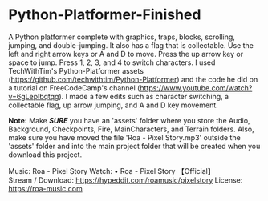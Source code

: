 # Python-Platformer-Finished
A Python platformer complete with graphics, traps, blocks, scrolling, jumping, and double-jumping. It also has a flag that is collectable.
Use the left and right arrow keys or A and D to move. Press the up arrow key or space to jump. Press 1, 2, 3, and 4 to switch characters.
I used TechWithTim's Python-Platformer assets (https://github.com/techwithtim/Python-Platformer) and the code he did on a tutorial on FreeCodeCamp's channel (https://www.youtube.com/watch?v=6gLeplbqtqg). I made a few edits such as character switching, a collectable flag, up arrow jumping, and A and D key movement.

**Note:** Make ***SURE*** you have an 'assets' folder where you store the Audio, Background, Checkpoints, Fire, MainCharacters, and Terrain folders. Also, make sure you have moved the file 'Roa - Pixel Story.mp3' outside the 'assets' folder and into the main project folder that will be created when you download this project. 

Music: Roa - Pixel Story
Watch:
 • Roa - Pixel Story 【Official】  
Stream / Download: https://hypeddit.com/roamusic/pixelstory
License: https://roa-music.com
